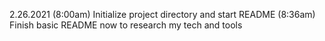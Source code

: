 2.26.2021
(8:00am) Initialize project directory and start README
(8:36am) Finish basic README now to research my tech and tools